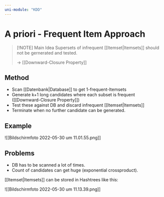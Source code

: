 ```yaml
---
uni-module: "KDD"
---
```


# A priori - Frequent Item Approach

> [!NOTE] Main Idea
> Supersets of infrequent [[Itemset|Itemsets]] should not be gernerated and tested.
>
> → [[Downward-Closure Property]]

## Method

- Scan [[Datenbank|Database]] to get 1-frequent-Itemsets
- Generate k+1 long candidates where each subset is frequent ([[Downward-Closure Property]])
- Test these against DB and discard infrequent [[Itemset|Itemsets]]
- Terminate when no further candidate can be generated.

## Example

![[Bildschirmfoto 2022-05-30 um 11.01.55.png]]

## Problems

- DB has to be scanned a lot of times.
- Count of candidates can get huge (exponential crossproduct).

[[Itemset|Itemsets]] can be stored in Hashtrees like this:

![[Bildschirmfoto 2022-05-30 um 11.13.39.png]]
